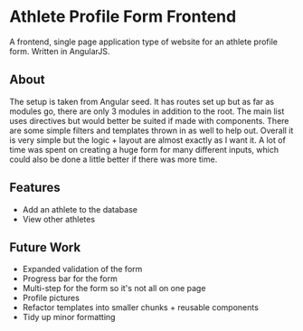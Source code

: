 # Athlete Profile Form Frontend

A frontend, single page application type of website for an athlete profile form. Written in AngularJS.

## About

The setup is taken from Angular seed. It has routes set up but as far as modules go, there are only 3 modules in addition to the root. The main list uses directives but would better be suited if made with components. There are some simple filters and templates thrown in as well to help out. Overall it is very simple but the logic + layout are almost exactly as I want it. A lot of time was spent on creating a huge form for many different inputs, which could also be done a little better if there was more time. 

## Features

* Add an athlete to the database
* View other athletes

## Future Work

* Expanded validation of the form
* Progress bar for the form
* Multi-step for the form so it's not all on one page
* Profile pictures
* Refactor templates into smaller chunks + reusable components
* Tidy up minor formatting